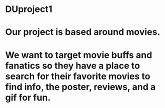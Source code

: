 # DUproject1
# Our project is based around movies. 
# We want to target movie buffs and fanatics so they have a place to search for their favorite movies to find info, the poster, reviews, and a gif for fun. 